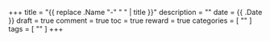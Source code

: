 +++
title = "{{ replace .Name "-" " " | title }}"
description = ""
date = {{ .Date }}
draft = true
comment = true
toc = true
reward = true
categories = [
  ""
]
tags = [
  ""
]
+++

<!--more-->